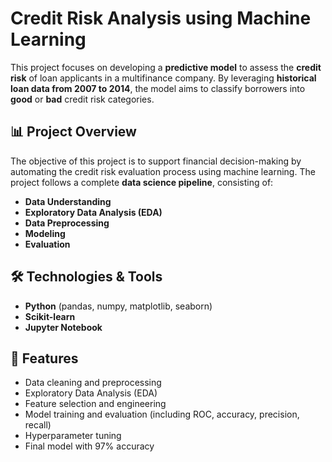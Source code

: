 # Credit Risk Analysis using Machine Learning

This project focuses on developing a **predictive model** to assess the **credit risk** of loan applicants in a multifinance company. By leveraging **historical loan data from 2007 to 2014**, the model aims to classify borrowers into **good** or **bad** credit risk categories.

## 📊 Project Overview

The objective of this project is to support financial decision-making by automating the credit risk evaluation process using machine learning. The project follows a complete **data science pipeline**, consisting of:

- **Data Understanding**
- **Exploratory Data Analysis (EDA)**
- **Data Preprocessing**
- **Modeling**
- **Evaluation**

## 🛠️ Technologies & Tools

- **Python** (pandas, numpy, matplotlib, seaborn)
- **Scikit-learn**
- **Jupyter Notebook**

## 🚀 Features

- Data cleaning and preprocessing
- Exploratory Data Analysis (EDA)
- Feature selection and engineering
- Model training and evaluation (including ROC, accuracy, precision, recall)
- Hyperparameter tuning
- Final model with 97% accuracy


